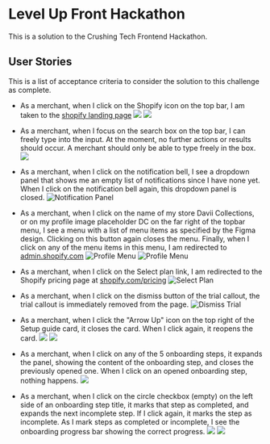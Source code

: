 
# Level Up Front Hackathon 

This is a solution to the Crushing Tech Frontend Hackathon.
## User Stories

This is a list of acceptance criteria to consider the solution to this challenge as complete.

- As a merchant, when I click on the Shopify icon on the top bar, I am taken to the [shopify landing page](https://shopify.com)
![](https://www.crushingit.tech/hackathon-assets/shopify-logo-mobile.png)
![](https://www.crushingit.tech/hackathon-assets/shopify-logo.png)

- As a merchant, when I focus on the search box on the top bar, I can freely type into the input. At the moment, no further actions or results should occur. A merchant should only be able to type freely in the box.
![](https://www.crushingit.tech/hackathon-assets/search.png)


- As a merchant, when I click on the notification bell, I see a dropdown panel that shows me an empty list of notifications since I have none yet. When I click on the notification bell again, this dropdown panel is closed.
![Notification Panel](https://www.crushingit.tech/hackathon-assets/notifications.png)

- As a merchant, when I click on the name of my store Davii Collections, or on my profile image placeholder DC on the far right of the topbar menu, I see a menu with a list of menu items as specified by the Figma design. Clicking on this button again closes the menu. Finally, when I click on any of the menu items in this menu, I am redirected to [admin.shopify.com](https://admin.shopify.com)
![Profile Menu](https://www.crushingit.tech/hackathon-assets/profile-menu.png)
![Profile Menu](https://www.crushingit.tech/hackathon-assets/profile-menu-desktop.png)

- As a merchant, when I click on the Select plan link, I am redirected to the Shopify pricing page at [shopify.com/pricing](https://shopify.com/pricing)
![Select Plan](https://www.crushingit.tech/hackathon-assets/select-plan.png)

- As a merchant, when I click on the dismiss button of the trial callout, the trial callout is immediately removed from the page.
![Dismiss Trial](https://www.crushingit.tech/hackathon-assets/dismiss-trial.png)

- As a merchant, when I click the "Arrow Up" icon on the top right of the Setup guide card, it closes the card. When I click again, it reopens the card.
![](https://www.crushingit.tech/hackathon-assets/collapsible.png)
![](https://www.crushingit.tech/hackathon-assets/setup-guide-collapsed.png)

- As a merchant, when I click on any of the 5 onboarding steps, it expands the panel, showing the content of the onboarding step, and closes the previously opened one. When I click on an opened onboarding step, nothing happens.
![](https://www.crushingit.tech/hackathon-assets/onboarding-steps-titles.png)

- As a merchant, when I click on the circle checkbox (empty) on the left side of an onboarding step title, it marks that step as completed, and expands the next incomplete step. If I click again, it marks the step as incomplete. As I mark steps as completed or incomplete, I see the onboarding progress bar showing the correct progress.
![](https://www.crushingit.tech/hackathon-assets/onboarding-steps-mark-as-done.png)
![](https://www.crushingit.tech/hackathon-assets/onboarding-steps-completed.png)
